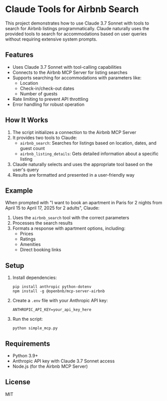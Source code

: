 # Claude Tools for Airbnb Search

This project demonstrates how to use Claude 3.7 Sonnet with tools to search for Airbnb listings programmatically. Claude naturally uses the provided tools to search for accommodations based on user queries without requiring extensive system prompts.

## Features

- Uses Claude 3.7 Sonnet with tool-calling capabilities
- Connects to the Airbnb MCP Server for listing searches
- Supports searching for accommodations with parameters like:
  - Location
  - Check-in/check-out dates
  - Number of guests
- Rate limiting to prevent API throttling
- Error handling for robust operation

## How It Works

1. The script initializes a connection to the Airbnb MCP Server
2. It provides two tools to Claude:
   - `airbnb_search`: Searches for listings based on location, dates, and guest count
   - `airbnb_listing_details`: Gets detailed information about a specific listing
3. Claude naturally selects and uses the appropriate tool based on the user's query
4. Results are formatted and presented in a user-friendly way

## Example

When prompted with "I want to book an apartment in Paris for 2 nights from April 15 to April 17, 2025 for 2 adults", Claude:

1. Uses the `airbnb_search` tool with the correct parameters
2. Processes the search results
3. Formats a response with apartment options, including:
   - Prices
   - Ratings
   - Amenities
   - Direct booking links

## Setup

1. Install dependencies:
   ```
   pip install anthropic python-dotenv
   npm install -g @openbnb/mcp-server-airbnb
   ```

2. Create a `.env` file with your Anthropic API key:
   ```
   ANTHROPIC_API_KEY=your_api_key_here
   ```

3. Run the script:
   ```
   python simple_mcp.py
   ```

## Requirements

- Python 3.9+
- Anthropic API key with Claude 3.7 Sonnet access
- Node.js (for the Airbnb MCP Server)

## License

MIT 